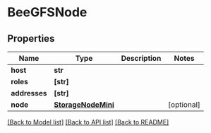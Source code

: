 # BeeGFSNode


## Properties

Name | Type | Description | Notes
------------ | ------------- | ------------- | -------------
**host** | **str** |  | 
**roles** | **[str]** |  | 
**addresses** | **[str]** |  | 
**node** | [**StorageNodeMini**](StorageNodeMini.md) |  | [optional] 

[[Back to Model list]](../#documentation-for-models) [[Back to API list]](../#documentation-for-api-endpoints) [[Back to README]](../)


